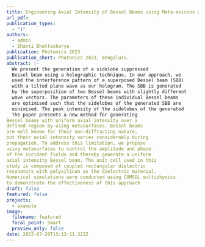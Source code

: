 ```yaml
---
title: Engineering Axial Intensity of Bessel Beams using Meta-axicons with Amplitude and Phase Control
url_pdf: 
publication_types:
  - "1"
authors:
  - admin
  - Shanti Bhattacharya
publication: Photonics 2023 
publication_short: Photonics 2023, Bengaluru.
abstract: |-
  We present the generation of a sidelobe suppressed
  Bessel beam using a holographic technique. In our approach, we
  used the interference pattern of a superposed Bessel beam (SBB)
  with a tilted plane wave as our hologram. The SBB is generated
  by the superposition of two Bessel beams with slightly different
  wave vectors. The parameters of these individual Bessel beams
  are optimised such that the sidelobes of the generated SBB are
  minimised. The peak intensity of the sidelobes of the generated
  The paper presents a new method for generating 
Bessel beams with uniform axial intensity over a 
defined region by using metasurfaces. Bessel beams
are well known for their non-diffracting nature,
but their axial intensity varies considerably during
propagation. To address this limitation, we propose
using metasurfaces to control the amplitude and phase 
of the incident fields and thereby generate a uniform
axial intensity Bessel beam. The unit cell used in this 
study is composed of coupled rectangular dielectric 
resonators with polysilicon as the dielectric material. 
Numerical simulations were conducted using COMSOL multiphysics
to demonstrate the effectiveness of this approach
draft: false
featured: false
projects:
  - example
image:
  filename: featured
  focal_point: Smart
  preview_only: false
date: 2023-07-20T13:13:11.323Z
---
```


